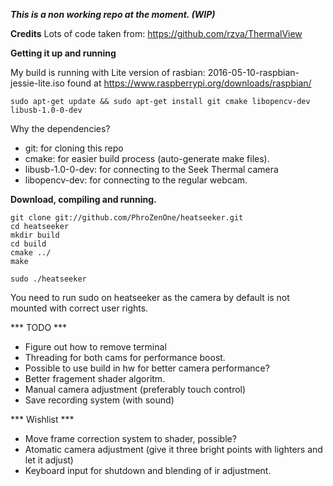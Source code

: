 ***This is a non working repo at the moment. (WIP)***

**Credits**
Lots of code taken from: https://github.com/rzva/ThermalView


**Getting it up and running**

My build is running with Lite version of rasbian: 2016-05-10-raspbian-jessie-lite.iso found at  https://www.raspberrypi.org/downloads/raspbian/

```
sudo apt-get update && sudo apt-get install git cmake libopencv-dev libusb-1.0-0-dev
```

Why the dependencies?
* git: for cloning this repo
* cmake: for easier build process (auto-generate make files).
* libusb-1.0-0-dev: for connecting to the Seek Thermal camera
* libopencv-dev: for connecting to the regular webcam.


**Download, compiling and running.**

```
git clone git://github.com/PhroZenOne/heatseeker.git
cd heatseeker
mkdir build
cd build
cmake ../
make 

sudo ./heatseeker
```

You need to run sudo on heatseeker as the camera by default is not mounted with correct user rights.

*** TODO *** 

* Figure out how to remove terminal
* Threading for both cams for performance boost.
* Possible to use build in hw for better camera performance?
* Better fragement shader algoritm.
* Manual camera adjustment (preferably touch control)
* Save recording system (with sound)

*** Wishlist ***

* Move frame correction system to shader, possible?
* Atomatic camera adjustment (give it three bright points with lighters and let it adjust)
* Keyboard input for shutdown and blending of ir adjustment.
